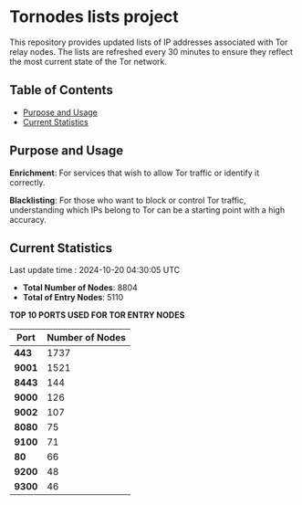 # Tornodes lists project

This repository provides updated lists of IP addresses associated with Tor relay nodes. The lists are refreshed every 30 minutes to ensure they reflect the most current state of the Tor network.

## Table of Contents

- [Purpose and Usage](#purpose-and-usage)
- [Current Statistics](#current-statistics)


## Purpose and Usage

**Enrichment**: For services that wish to allow Tor traffic or identify it correctly.

**Blacklisting**: For those who want to block or control Tor traffic, understanding which IPs belong to Tor can be a starting point with a high accuracy.

## Current Statistics

Last update time : 2024-10-20 04:30:05 UTC

- **Total Number of Nodes**: 8804
- **Total of Entry Nodes**: 5110

**TOP 10 PORTS USED FOR TOR ENTRY NODES**

| **Port** | **Number of Nodes** |
|------|-----------------|
| **443**   | 1737  |
| **9001**   | 1521  |
| **8443**   | 144  |
| **9000**   | 126  |
| **9002**   | 107  |
| **8080**   | 75  |
| **9100**   | 71  |
| **80**   | 66  |
| **9200**   | 48  |
| **9300**   | 46  |

